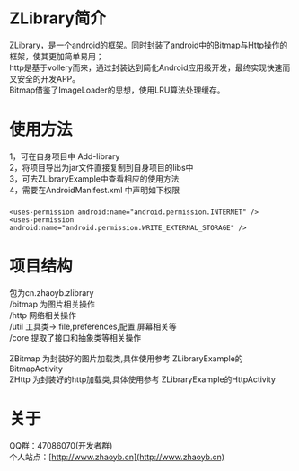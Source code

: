 ZLibrary简介
===================================
ZLibrary，是一个android的框架。同时封装了android中的Bitmap与Http操作的框架，使其更加简单易用；<br/>
http是基于vollery而来，通过封装达到简化Android应用级开发，最终实现快速而又安全的开发APP。<br/>
Bitmap借鉴了ImageLoader的思想，使用LRU算法处理缓存。

使用方法
===================================
  1，可在自身项目中 Add-library<br/>
  2，将项目导出为jar文件直接复制到自身项目的libs中<br/>
  3，可去ZLibraryExample中查看相应的使用方法<br/>
  4，需要在AndroidManifest.xml 中声明如下权限<br/>
### 
    <uses-permission android:name="android.permission.INTERNET" />
    <uses-permission android:name="android.permission.WRITE_EXTERNAL_STORAGE" />
    
项目结构
===================================
包为cn.zhaoyb.zlibrary <br/>
/bitmap 为图片相关操作 <br/>
/http   网络相关操作 <br/>
/util   工具类-> file,preferences,配置,屏幕相关等 <br/>
/core   提取了接口和抽象类等相关操作 <br/>
 <br/>
ZBitmap 为封装好的图片加载类,具体使用参考 ZLibraryExample的BitmapActivity <br/>
ZHttp   为封装好的http加载类,具体使用参考 ZLibraryExample的HttpActivity <br/>

关于
===================================
  QQ群：47086070(开发者群)<br/>
  个人站点：[http://www.zhaoyb.cn](http://www.zhaoyb.cn)





    
